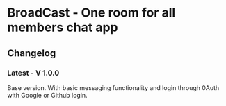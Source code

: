 <h1>
BroadCast - One room for all members chat app 
</h1>

<h2>
Changelog
</h2>

<h3>
Latest - V 1.0.0
</h3>
<p>
Base version. With basic messaging functionality and login through 0Auth with Google or Github login.
</p>